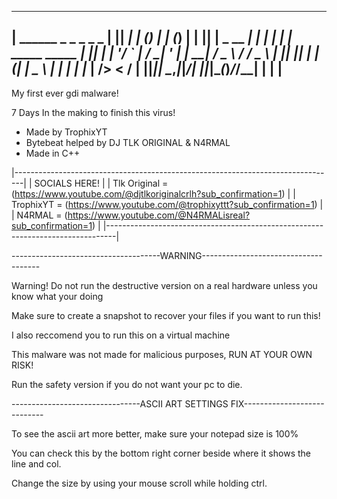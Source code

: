 -------------------------------------------------------
| ______         _ _     _     _ _                    |
||  ____|       | (_)   | |   (_) |                   |
|| |__   _ __ __| |_ ___| |__  _| |_   _____  _____   |
||  __| | '__/ _` | / __| '_ \| | __| / _ \ \/ / _ \  |
|| |____| | | (_| | \__ \ | | | | |_ |  __/>  <  __/  |
||______|_|  \__,_|_|___/_| |_|_|\__(_)___/_/\_\___|  |
|                                                     |
-------------------------------------------------------
My first ever gdi malware!

7 Days In the making to finish this virus!

- Made by TrophixYT
- Bytebeat helped by DJ TLK ORIGINAL & N4RMAL 
- Made in C++

|--------------------------------------------------------------------------------|
| SOCIALS HERE! 							         |
| Tlk Original = (https://www.youtube.com/@djtlkoriginalcrlh?sub_confirmation=1) |
| TrophixYT = (https://www.youtube.com/@trophixyttt?sub_confirmation=1) 	 |
| N4RMAL = (https://www.youtube.com/@N4RMALisreal?sub_confirmation=1) 		 |
|--------------------------------------------------------------------------------|

-------------------------------------WARNING-------------------------------------

Warning! Do not run the destructive version on a real hardware unless you know what your doing

Make sure to create a snapshot to recover your files if you want to run this!

I also reccomend you to run this on a virtual machine

This malware was not made for malicious purposes, RUN AT YOUR OWN RISK!

Run the safety version if you do not want your pc to die.

--------------------------------ASCII ART SETTINGS FIX----------------------------

To see the ascii art more better, make sure your notepad size is 100%

You can check this by the bottom right corner beside where it shows the line and col.

Change the size by using your mouse scroll while holding ctrl.


